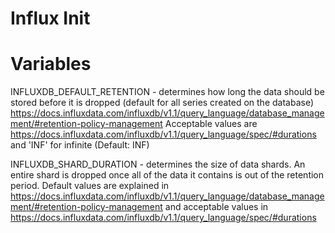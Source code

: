 # Influx Init

# Variables
INFLUXDB_DEFAULT_RETENTION - determines how long the data should be stored before it is dropped (default for all series created on the database) https://docs.influxdata.com/influxdb/v1.1/query_language/database_management/#retention-policy-management
Acceptable values are https://docs.influxdata.com/influxdb/v1.1/query_language/spec/#durations and 'INF' for infinite (Default: INF)

INFLUXDB_SHARD_DURATION - determines the size of data shards. An entire shard is dropped once all of the data it contains is out of the retention period.
Default values are explained in https://docs.influxdata.com/influxdb/v1.1/query_language/database_management/#retention-policy-management and acceptable values in https://docs.influxdata.com/influxdb/v1.1/query_language/spec/#durations
